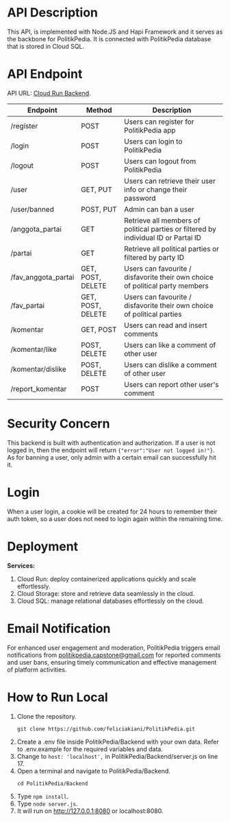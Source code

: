 # API Description
This API, is implemented with Node.JS and Hapi Framework and it serves as the backbone for PolitikPedia. It is connected with PolitikPedia database that is stored in Cloud SQL. 

# API Endpoint
API URL: [Cloud Run Backend](https://backend-ztd22w7ixa-et.a.run.app).

|Endpoint|Method|Description|
|----|-----|-------|
|/register|POST|Users can register for PolitikPedia app|
|/login|POST|Users can login to PolitikPedia|
|/logout|POST|Users can logout from PolitikPedia|
|/user|GET, PUT|Users can retrieve their user info or change their password|
|/user/banned|POST, PUT|Admin can ban a user|
|/anggota_partai|GET|Retrieve all members of political parties or filtered by individual ID or Partai ID|
|/partai|GET|Retrieve all political parties or filtered by party ID|
|/fav_anggota_partai|GET, POST, DELETE|Users can favourite / disfavorite their own choice of political party members|
|/fav_partai|GET, POST, DELETE|Users can favourite / disfavorite their own choice of political parties|
|/komentar|GET, POST|Users can read and insert comments|
|/komentar/like|POST, DELETE|Users can like a comment of other user|
|/komentar/dislike|POST, DELETE|Users can dislike a comment of other user|
|/report_komentar|POST|Users can report other user's comment|

# Security Concern
This backend is built with authentication and authorization. If a user is not logged in, then the endpoint will return `{"error":"User not logged in!"}`. As for banning a user, only admin with a certain email can successfully hit it.

# Login
When a user login, a cookie will be created for 24 hours to remember their auth token, so a user does not need to login again within the remaining time.

# Deployment
**Services:**
1. Cloud Run: deploy containerized applications quickly and scale effortlessly.
2. Cloud Storage: store and retrieve data seamlessly in the cloud.
3. Cloud SQL: manage relational databases effortlessly on the cloud.

# Email Notification
For enhanced user engagement and moderation, PolitikPedia triggers email notifications from politikpedia.capstone@gmail.com for reported comments and user bans, ensuring timely communication and effective management of platform activities.

# How to Run Local
1. Clone the repository.
    ```
    git clone https://github.com/feliciakiani/PolitikPedia.git
    ```
2. Create a .env file inside PolitikPedia/Backend with your own data. Refer to .env.example for the required variables and data.
3. Change to `host: 'localhost',` in PolitikPedia/Backend/server.js on line 17.
4. Open a terminal and navigate to PolitikPedia/Backend.
    ```
    cd PolitikPedia/Backend
    ```
5. Type `npm install`.
6. Type `node server.js`.
7. It will run on http://127.0.0.1:8080 or localhost:8080.
